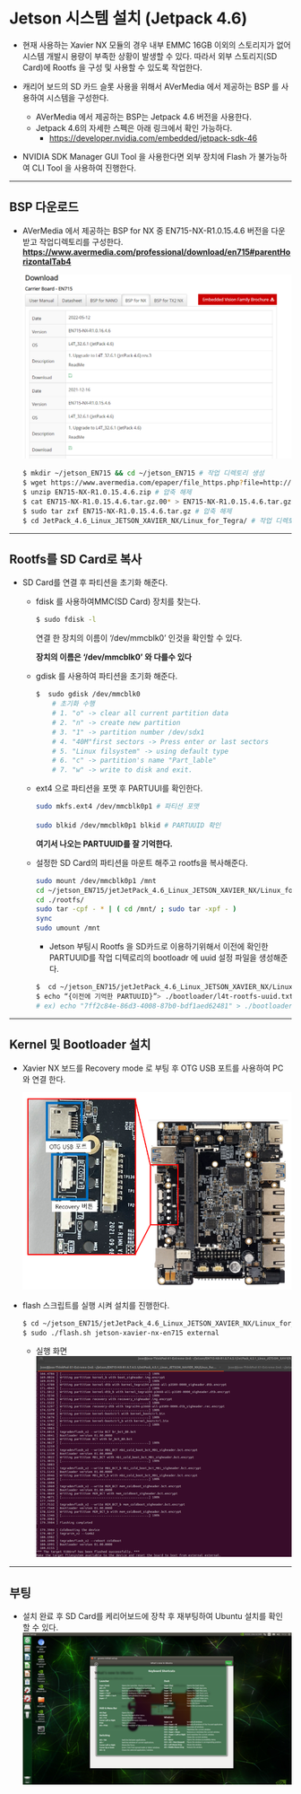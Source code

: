 Jetson 시스템 설치 (Jetpack 4.6)
================

- 현재 사용하는 Xavier NX 모듈의 경우 내부 EMMC 16GB 이외의 스토리지가 없어 시스템 개발시 용량이 부족한 상황이 발생할 수 있다.
    따라서 외부 스토리지(SD Card)에 Rootfs 을 구성 및 사용할 수 있도록 작업한다.

- 캐리어 보드의 SD 카드 슬롯 사용을 위해서 AVerMedia 에서 제공하는 BSP 를 사용하여 시스템을 구성한다.
  - AVerMedia 에서 제공하는 BSP는 Jetpack 4.6 버전을 사용한다.
  - Jetpack 4.6의 자세한 스펙은 아래 링크에서 확인 가능하다.
    - <https://developer.nvidia.com/embedded/jetpack-sdk-46>
- NVIDIA SDK Manager GUI Tool 을 사용한다면 외부 장치에 Flash 가 불가능하여 CLI Tool 을 사용하여 진행한다.

- - -

BSP 다운로드
--------------

- AVerMedia 에서 제공하는 BSP for NX 중 EN715-NX-R1.0.15.4.6 버전을 다운받고 작업디렉토리를 구성한다.
    **<https://www.avermedia.com/professional/download/en715#parentHorizontalTab4>**
    <!-- <img src="../image/bsp.png" width="600px" height="600px" title=" ?" alt="bsp"></img> -->
    ![bsp](../image/bsp.png)

    ```bash
    $ mkdir ~/jetson_EN715 && cd ~/jetson_EN715 # 작업 디렉토리 생성
    $ wget https://www.avermedia.com/epaper/file_https.php?file=http://ftp2.avermedia.com/EN715/EN715-NX-R1.0.15.4.6.zip # BSP 다운로드
    $ unzip EN715-NX-R1.0.15.4.6.zip # 압축 해제
    $ cat EN715-NX-R1.0.15.4.6.tar.gz.00* > EN715-NX-R1.0.15.4.6.tar.gz # 압축 해제
    $ sudo tar zxf EN715-NX-R1.0.15.4.6.tar.gz # 압축 해제
    $ cd JetPack_4.6_Linux_JETSON_XAVIER_NX/Linux_for_Tegra/ # 작업 디렉토리 이동
    ```

- - -

Rootfs를 SD Card로 복사
--------------

- SD Card를 연결 후 파티션을 초기화 해준다.
  - fdisk 를 사용하여MMC(SD Card) 장치를 찾는다.

    ```bash
    $ sudo fdisk -l
    ```

    연결 한 장치의 이름이 ‘/dev/mmcblk0’ 인것을 확인할 수 있다.
    
    **장치의 이름은 ‘/dev/mmcblk0’ 와 다를수 있다**

  - gdisk 를 사용하여 파티션을 초기화 해준다.

    ```bash
    $  sudo gdisk /dev/mmcblk0
        # 초기화 수행
        # 1. "o" -> clear all current partition data
        # 2. "n" -> create new partition
        # 3. "1" -> partition number /dev/sdx1
        # 4. "40M"first sectors -> Press enter or last sectors
        # 5. "Linux filsystem" -> using default type
        # 6. "c" -> partition's name "Part_lable"
        # 7. "w" -> write to disk and exit.
    ```

    <!-- <img src="../image/install.png" width="1200px" height="800px" title=" ?" alt="install1"></img> -->
    <!-- ![install](../image/install.png) -->
  - ext4 으로 파티션을 포맷 후 PARTUUI를 확인한다.

    ```bash
    sudo mkfs.ext4 /dev/mmcblk0p1 # 파티션 포맷

    sudo blkid /dev/mmcblk0p1 blkid # PARTUUID 확인
    ```

    <!-- <img src="../image/install2.png" width="1200px" height="800px" title=" ?" alt="install2"></img> -->
    <!-- ![install2](../image/install2.png) -->
    **여기서 나오는 PARTUUID를 잘 기억한다.**

  - 설정한 SD Card의 파티션을 마운트 해주고 rootfs을 복사해준다.

    ```bash
    sudo mount /dev/mmcblk0p1 /mnt
    cd ~/jetson_EN715/jetJetPack_4.6_Linux_JETSON_XAVIER_NX/Linux_for_Tegra/
    cd ./rootfs/
    sudo tar -cpf - * | ( cd /mnt/ ; sudo tar -xpf - )
    sync
    sudo umount /mnt
    ```

    - Jetson 부팅시 Rootfs 을 SD카드로 이용하기위해서 이전에 확인한 PARTUUID를 작업 디텍로리의 bootloadr 에 uuid 설정 파일을 생성해준다.
    
    ```bash
    $  cd ~/jetson_EN715/jetJetPack_4.6_Linux_JETSON_XAVIER_NX/Linux_for_Tegra/
    $ echo “{이전에 기억한 PARTUUID}”> ./bootloader/l4t-rootfs-uuid.txt_ext
    # ex) echo "7ff2c84e-86d3-4008-87b0-bdf1aed62481" > ./bootloader/l4t-rootfs-uuid.txt
    ```
<!-- 
    <img src="../image/.png" width="1200px" height="800px" title=" ?" alt=""></img>
    ![install2](../image/install2.png) -->

- - -

Kernel 및 Bootloader 설치
--------------------

- Xavier NX 보드를 Recovery mode 로 부팅 후 OTG USB 포트를 사용하여 PC 와 연결 한다.
    <!-- <img src="../image/board_bt.png" width="800px" height="800px" title="board_bt" alt="board_bt"></img> -->
    ![board_bt](../image/board_bt.png)
- flash 스크립트를 실행 시켜 설치를 진행한다.

    ```bash
    $ cd ~/jetson_EN715/jetJetPack_4.6_Linux_JETSON_XAVIER_NX/Linux_for_Tegra/
    $ sudo ./flash.sh jetson-xavier-nx-en715 external
    ```

    - 실행 화면
        <!-- <img src="../image/jetson_install.png" width="1200px" height="800px" title="jetson_install" alt="jetson_install"></img> -->
        ![jetson_install](../image/jetson_install.png)

- - -

부팅
----------

- 설치 완료 후 SD Card를 케리어보드에 장착 후 재부팅하여 Ubuntu 설치를 확인 할 수 있다.
    <!-- <img src="../image/jetson_boot.png" width="1200px" height="800px" title="jetson_boot" alt="jetson_boot"></img> -->
    ![jetson_boot](../image/jetson_boot.png)

